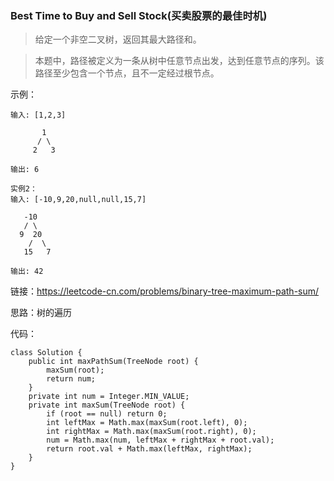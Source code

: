 ### Best Time to Buy and Sell Stock(买卖股票的最佳时机)

> 给定一个非空二叉树，返回其最大路径和。
  
> 本题中，路径被定义为一条从树中任意节点出发，达到任意节点的序列。该路径至少包含一个节点，且不一定经过根节点。

示例：
```
输入: [1,2,3]

       1
      / \
     2   3

输出: 6

实例2：
输入: [-10,9,20,null,null,15,7]

   -10
   / \
  9  20
    /  \
   15   7

输出: 42
```

链接：https://leetcode-cn.com/problems/binary-tree-maximum-path-sum/

思路：树的遍历

代码：
```
class Solution {
    public int maxPathSum(TreeNode root) {
        maxSum(root);
        return num;
    }
    private int num = Integer.MIN_VALUE;
    private int maxSum(TreeNode root) {
        if (root == null) return 0;
        int leftMax = Math.max(maxSum(root.left), 0);
        int rightMax = Math.max(maxSum(root.right), 0);
        num = Math.max(num, leftMax + rightMax + root.val);
        return root.val + Math.max(leftMax, rightMax);
    }
}
```
